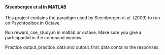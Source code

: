 #### Steenbergen et al in MATLAB

 This project contains the paradigm used by Steenbergen et al. (2009) to run on Psychtoolbox in Octave. 

Run reward_cse_study.m in matlab or octave. Make sure you give a participantid in the command window.

Practice output_practice_data and output_first_data contains the responses.


